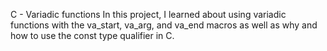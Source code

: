 C - Variadic functions
In this project, I learned about using variadic functions with the va_start, va_arg, and va_end macros as well as why and how to use the const type qualifier in C.
